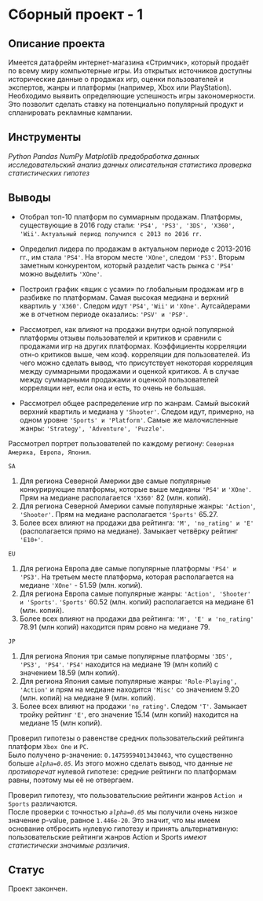 # Сборный проект - 1

## Описание проекта
Имеется датафрейм интернет-магазина «Стримчик», который продаёт по всему миру компьютерные игры.
Из открытых источников доступны исторические данные о продажах игр, оценки пользователей и экспертов, жанры и платформы (например, Xbox или PlayStation). Необходимо выявить определяющие успешность игры закономерности. Это позволит сделать ставку на потенциально популярный продукт и спланировать рекламные кампании.

## Инструменты
*Python*
*Pandas*
*NumPy*
*Matplotlib*
*предобработка данных*
*исследовательский анализ данных*
*описательная статистика*
*проверка статистических гипотез*

## Выводы
- Отобрал топ-10 платформ по суммарным продажам. Платформы, существующие в 2016 году стали: `'PS4', 'PS3', '3DS', 'X360', 'Wii'`. `Актуальный период получился с 2013 по 2016 гг`.

- Определил лидера по продажам в актуальном периоде с 2013-2016 гг., им стала `'PS4'`. На втором месте `'XOne'`, следом `'PS3'`. Вторым заметным конкурентом, который разделит часть рынка с `'PS4'` можно выделить `'XOne'`.

- Построил график «ящик с усами» по глобальным продажам игр в разбивке по платформам. Самая высокая медиана и верхний квартиль у `'X360'`. Следом идут `'PS4'`, `'Wii'` и `'XOne'`. Аутсайдерами же в отчетном периоде оказались: `'PSV' и 'PSP'`.

- Рассмотрел, как влияют на продажи внутри одной популярной платформы отзывы пользователей и критиков и сравнили с продажами игр на других платформах. Коэффициенты корреляции отн-о критиков выше, чем коэф. корреляции для пользователей. Из чего можно сделать вывод, что присутствует некоторая корреляция между суммарными продажами и оценкой критиков. А в случае между суммарными продажами и оценкой пользователей корреляции нет, если она и есть, то очень не большая.

- Рассмотрел общее распределение игр по жанрам. Самый высокий верхний квартиль и медиана у `'Shooter'`. Следом идут, примерно, на одном уровне `'Sports' и 'Platform'`. Самые же малочисленные жанры: `'Strategy', 'Adventure', 'Puzzle'`.

Рассмотрел портрет пользователей по каждому региону: `Северная Америка, Европа, Япония`.
    
`SA`
1. Для региона Северной Америки две самые популярные конкурирующие платформы, которые выше медианы `'PS4'` и `'XOne'`. Прям на медиане располагается `'X360'` 82 (млн. копий).
2. Для региона Северной Америки самые популярные жанры: `'Action'`, `'Shooter'`. Прям на медиане располагается `'Sports'` 65.27.
3. Более всех влияют на продажи два рейтинга: `'M', 'no_rating' и 'E'` (располагается прямо на медиане). Замыкает четвёрку рейтинг `'E10+'`.
    
`EU`
1. Для региона Европа две самые популярные платформы `'PS4' и 'PS3'`. На третьем месте платформа, которая располагается на медиане `'XOne'` - 51.59 (млн. копий).
2. Для региона Европа самые популярные жанры: `'Action', 'Shooter' и 'Sports'`. `'Sports'` 60.52 (млн. копий) располагается на медиане 61 (млн. копий).
3.  Более всех влияют на продажи два рейтинга: `'М', 'E' и 'no_rating'` 78.91 (млн копий) находится прям ровно на медиане 79.
    
`JP`
1. Для региона Япония три самые популярные платформы `'3DS', 'PS3', 'PS4'`. `'PS4'` находится на медиане 19 (млн копий) с значением 18.59 (млн копий).
2. Для региона Япония самые популярные жанры: `'Role-Playing', 'Action'` и прям на медиане находится `'Misc'` со значением 9.20 (млн. копий) на медиане 9 (млн. копий).
3.  Более всех влияют на продажи `'no_rating'`. Следом `'T'`. Замыкает тройку рейтинг `'E'`, его значение 15.14 (млн копий) находится на медиане 15 (млн копий).

Проверил гипотезы о равенстве средних пользовательский рейтинга платформ `Xbox One` и `PC`.  
Было получено p-значение: `0.14759594013430463`, что существенно больше *`alpha=0.05`*. Из этого можно сделать вывод, что данные *не противоречат* нулевой гипотезе: средние рейтинги по платформам равны, поэтому мы её не отвергаем.

Проверил гипотезу, что пользовательские рейтинги жанров `Action и Sports` различаются.  
После проверки с точностью *`alpha=0.05`* мы получили очень низкое значение p-value, равное `1.446e-20`. Это значит, что мы имеем основание отбросить нулевую гипотезу и принять альтернативную: пользовательские рейтинги жанров Action и Sports *имеют статистически значимые различия*.

## Статус
Проект закончен.



